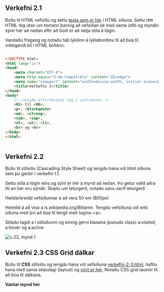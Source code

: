 ## Verkefni 2.1

Búðu til HTML vefsíðu og settu [texta sem er hér](/Verkefni%20og%20s%C3%BDnid%C3%A6mi/V-2/verkefni-2-1-texti.md) í HTML síðuna.  Settu rétt HTML tög utan um textann þannig að vefsíðan sé með sama útliti og myndin sýnir hér að neðan eftir að búið er að setja stíla á tögin.

Vandaðu frágang og notaðu tab lykilinn á lyklaborðinu til að búa til viðeigandi bil í HTML kóðann.

```HTML
    
<!DOCTYPE html>
<html lang="is">
<head>
    <meta charset="UTF-8">
    <meta http-equiv="X-UA-Compatible" content="IE=edge">
    <meta name="viewport" content="width=device-width, initial-scale=1.0">
    <title>Verkefni 2</title>
</head>
<body>
    <!--notaðu eftirfarandi tög í vefsíðunni-->
    <H1> til <H6>, 
    <p>, <blockqoute> 
    <em>, <strong>, 
    <sub>, <sup>, 
    <ul>, <ol>, <li>, 
    <br> og <hr>    
</body>
</html>
    
```

## Verkefni 2.2  

Búðu til stílsíðu (Cascading Style Sheet) og tengdu hana við html síðuna sem þú gerðir í verkefni 1.1.

Settu stíla á tögin eins og sýnt er hér á mynd að neðan.  Þú getur valið aðra liti en hér eru sýndir.  Skiptu um leturgerð, notaðu sans-serif leturgerð

Heildarbreidd vefsíðunnar á að vera 50 em (800px)

Heimild á að vísa á is.wikipedia.org/Bítlarnir. Tengdu vefsíðuna við wiki síðuna með því að búa til tengil með taginu &lt;a>.  

Stílaðu tagið a í stílsíðunni og einnig gervi klasana (pseudo class) a:visited, a:hover og a:active  

![v.22, mynd 1]()  

## Verkefni 2.3  CSS Grid dálkar

Búðu til **CSS** stílsíðu og tengdu hana við vefsíðuna [verkefni-2-3.html](/Verkefni%20og%20s%C3%BDnid%C3%A6mi/V-2/verkefni-2-3.html), hafðu hana með sama skipulagi (layout) og [sýnt er hér](/img/).  Notaðu CSS grid lausnir  til að búa til dálkana.   

**Vantar mynd hér**

